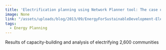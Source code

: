 ```yaml
---
title: 'Electrification planning using Network Planner tool: The case of Ghana '
image: None
link: "/assets/uploads/blog/2013/09/EnergyForSustainableDevelopment-ElectrificationPlanningInGhana-KemausuorEtAl.pdf"
tags:
  - Energy Planning
---
```


Results of capacity-building and analysis of electrifying 2,600 communities
